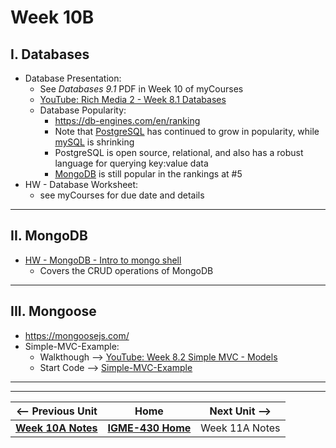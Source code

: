 # Week 10B

## I. Databases
- Database Presentation:
  -  See *Databases 9.1* PDF in Week 10 of myCourses
  - [YouTube: Rich Media 2 - Week 8.1 Databases](https://www.youtube.com/watch?v=BnUBOLjXVZU)
  - Database Popularity:
    - https://db-engines.com/en/ranking
    - Note that [PostgreSQL](https://www.postgresql.org/) has continued to grow in popularity, while [mySQL](https://www.mysql.com/) is shrinking
    - PostgreSQL is open source, relational, and also has a robust language for querying key:value data
    - [MongoDB](https://www.mongodb.com/) is still popular in the rankings at #5
- HW - Database Worksheet:
  - see myCourses for due date and details
 
---

## II. MongoDB
- [HW - MongoDB - Intro to mongo shell](https://github.com/tonethar/IGME-430-Spring-2020/blob/master/notes/mongo-shell-intro.md)
  - Covers the CRUD operations of MongoDB

---

## III. Mongoose
- https://mongoosejs.com/
- Simple-MVC-Example:
  - Walkthough --> [YouTube: Week 8.2 Simple MVC - Models](https://www.youtube.com/watch?v=2DgCCVpRRbM)
  - Start Code --> [Simple-MVC-Example](https://github.com/IGM-RichMedia-at-RIT/Simple-MVC-Example)
  <!-- - [Commented "Done" Code](https://github.com/IGM-RichMedia-at-RIT/simple-mvc-example-done) -->

---
---

| <-- Previous Unit | Home | Next Unit -->
| --- | --- | --- 
|   [**Week 10A Notes**](10A.md)  |  [**IGME-430 Home**](../) | Week 11A Notes
